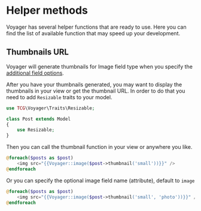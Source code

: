 # Helper methods

Voyager has several helper functions that are ready to use. Here you can find the list of available function that may speed up your development.

## Thumbnails URL

Voyager will generate thumbnails for Image field type when you specify the [additional field options](https://github.com/emptynick/voyager/tree/735a22e97d81b204cc668c421aa06e1268182ed9/bread-builder?id=image/README.md).

After you have your thumbnails generated, you may want to display the thumbnails in your view or get the thumbnail URL. In order to do that you need to add `Resizable` traits to your model.

```php
use TCG\Voyager\Traits\Resizable;

class Post extends Model
{
    use Resizable;
}
```

Then you can call the thumbnail function in your view or anywhere you like.

```php
@foreach($posts as $post)
    <img src="{{Voyager::image($post->thumbnail('small'))}}" />
@endforeach
```

Or you can specify the optional image field name \(attribute\), default to `image`

```php
@foreach($posts as $post)
    <img src="{{Voyager::image($post->thumbnail('small', 'photo'))}}" />
@endforeach
```

